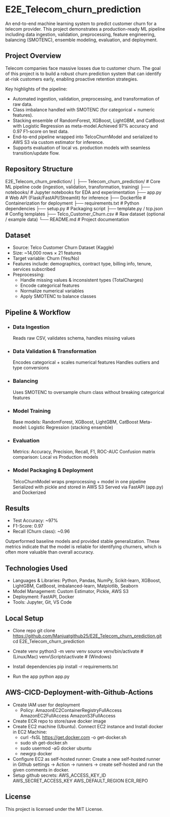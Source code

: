 # E2E_Telecom_churn_prediction

An end-to-end machine learning system to predict customer churn for a telecom provider. This project demonstrates a production-ready ML pipeline including data ingestion, validation, preprocessing, feature engineering, balancing (SMOTENC), ensemble modeling, evaluation, and deployment.


## Project Overview

Telecom companies face massive losses due to customer churn. The goal of this project is to build a robust churn prediction system that can identify at-risk customers early, enabling proactive retention strategies.

Key highlights of the pipeline:
* Automated ingestion, validation, preprocessing, and transformation of raw data.
* Class imbalance handled with SMOTENC (for categorical + numeric features).
* Stacking ensemble of RandomForest, XGBoost, LightGBM, and CatBoost with Logistic Regression as meta-model.Achieved 97% accuracy and 0.97 F1-score on test data.
* End-to-end pipeline wrapped into TelcoChurnModel and serialized to AWS S3 via custom estimator for inference.
* Supports evaluation of local vs. production models with seamless transition/update flow.

## Repository Structure

E2E_Telecom_churn_prediction/
│
├── Telecom_churn_prediction/       # Core ML pipeline code (ingestion, validation, transformation, training)
├── notebooks/                      # Jupyter notebooks for EDA and experimentation
├── app.py                          # Web API (Flask/FastAPI/Streamlit) for inference
├── Dockerfile                      # Containerization for deployment
├── requirements.txt                # Python dependencies
├── setup.py                        # Packaging script
├── template.py / tcp.json          # Config templates
├── Telco_Customer_Churn.csv        # Raw dataset (optional / example data)
└── README.md                       # Project documentation

## Dataset

* Source: Telco Customer Churn Dataset (Kaggle)
* Size: ~14,000 rows × 21 features
* Target variable: Churn (Yes/No)
* Features include: demographics, contract type, billing info, tenure, services subscribed
* Preprocessing:
  * Handle missing values & inconsistent types (TotalCharges)
  * Encode categorical features
  * Normalize numerical variables
  * Apply SMOTENC to balance classes

## Pipeline & Workflow

* ### Data Ingestion
  Reads raw CSV, validates schema, handles missing values
* ### Data Validation & Transformation
  Encodes categorical + scales numerical features
  Handles outliers and type conversions
* ### Balancing
  Uses SMOTENC to oversample churn class without breaking categorical features
* ### Model Training
  Base models: RandomForest, XGBoost, LightGBM, CatBoost
  Meta-model: Logistic Regression (stacking ensemble)
* ### Evaluation
  Metrics: Accuracy, Precision, Recall, F1, ROC-AUC
  Confusion matrix comparison: Local vs Production models
* ### Model Packaging & Deployment
  TelcoChurnModel wraps preprocessing + model in one pipeline
  Serialized with pickle and stored in AWS S3
  Served via FastAPI (app.py) and Dockerized

## Results

* Test Accuracy: ~97%
* F1-Score: 0.97
* Recall (Churn class): ~0.96

Outperformed baseline models and provided stable generalization.
These metrics indicate that the model is reliable for identifying churners, which is often more valuable than overall accuracy.

## Technologies Used

* Languages & Libraries: Python, Pandas, NumPy, Scikit-learn, XGBoost, LightGBM, CatBoost, imbalanced-learn, Matplotlib, Seaborn
* Model Management: Custom Estimator, Pickle, AWS S3
* Deployment: FastAPI, Docker
* Tools: Jupyter, Git, VS Code

## Local Setup

* Clone repo
  git clone https://github.com/Manjuatgithub25/E2E_Telecom_churn_prediction.git
  cd E2E_Telecom_churn_prediction

* Create venv
  python3 -m venv venv
  source venv/bin/activate  # (Linux/Mac)
  venv\Scripts\activate     # (Windows)

* Install dependencies
  pip install -r requirements.txt

* Run the app
  python app.py

## AWS-CICD-Deployment-with-Github-Actions

* Create IAM user for deployment
  * Policy:
    AmazonEC2ContainerRegistryFullAccess
    AmazonEC2FullAccess
    AmazonS3FullAccess
* Create ECR repo to store/save docker image
* Create EC2 machine (Ubuntu). Connect EC2 instance and Install docker in EC2 Machine:
  * curl -fsSL https://get.docker.com -o get-docker.sh
  * sudo sh get-docker.sh
  * sudo usermod -aG docker ubuntu
  * newgrp docker
* Configure EC2 as self-hosted runner:
  Create a new self-hosted runner in Github settings -> Action -> runners -> create self-hosted and run the given comments in docker.
* Setup github secrets:
  AWS_ACCESS_KEY_ID
  AWS_SECRET_ACCESS_KEY
  AWS_DEFAULT_REGION
  ECR_REPO

## License

This project is licensed under the MIT License.
